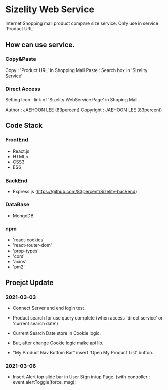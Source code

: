 # Sizelity Web Service
Internet Shopping mall product compare size service.
Only use in service 'Product URL' 
## How can use service.
### Copy&Paste
Copy : 'Product URL' in Shopping Mall
Paste : Search box in 'Sizelity Service'

### Direct Access
Setting Icon : link of 'Sizelity WebService Page' in Shpping Mall.



Author : JAEHOON LEE (83percent)
Copyright : JAEHOON LEE (83percent)



## Code Stack
### FrontEnd
- React.js
- HTML5
- CSS3
- ES6

### BackEnd
- Express.js (https://github.com/83percent/Sizelity-backend)

### DataBase
- MongoDB

### npm
- 'react-cookies'
- 'react-router-dom'
- 'prop-types'
- 'cors'
- 'axios'
- 'pm2'

## Proejct Update
### 2021-03-03
- Connect Server and end login test.

- Product search for use query complete (when access 'direct service' or 'current search date') 

- Current Search Date store in Cookie logic.
* But, after change Cookie logic make api lib.

- "My Product Nav Bottom Bar" insert 'Open My Product List' button.

### 2021-03-06
- Insert Alert top slide bar in User Sign in/up Page. (with controller : event.alertToggle(force, msg);
